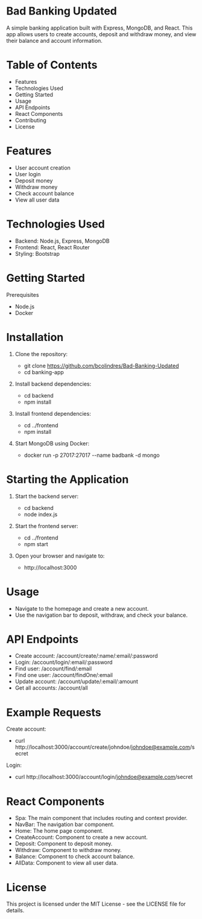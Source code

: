 # Bad Banking Updated

A simple banking application built with Express, MongoDB, and React. This app allows users to create accounts, deposit and withdraw money, and view their balance and account information.




# Table of Contents
- Features
- Technologies Used
- Getting Started
- Usage
- API Endpoints
- React Components
- Contributing
- License

# Features
- User account creation
- User login
- Deposit money
- Withdraw money
- Check account balance
- View all user data

# Technologies Used
- Backend: Node.js, Express, MongoDB
- Frontend: React, React Router
- Styling: Bootstrap

# Getting Started
Prerequisites
- Node.js
- Docker

# Installation

1. Clone the repository:
   - git clone https://github.com/bcolindres/Bad-Banking-Updated
   - cd banking-app

2. Install backend dependencies:
   - cd backend
   - npm install

3. Install frontend dependencies:
   - cd ../frontend
   - npm install

4. Start MongoDB using Docker:
   - docker run -p 27017:27017 --name badbank -d mongo

# Starting the Application

1. Start the backend server:
   - cd backend
   - node index.js

2. Start the frontend server:
   - cd ../frontend
   - npm start

3. Open your browser and navigate to:
   - http://localhost:3000

# Usage
- Navigate to the homepage and create a new account.
- Use the navigation bar to deposit, withdraw, and check your balance.

# API Endpoints
- Create account: /account/create/:name/:email/:password
- Login: /account/login/:email/:password
- Find user: /account/find/:email
- Find one user: /account/findOne/:email
- Update account: /account/update/:email/:amount
- Get all accounts: /account/all

# Example Requests

Create account:
  - curl http://localhost:3000/account/create/johndoe/johndoe@example.com/secret

Login: 
  - curl http://localhost:3000/account/login/johndoe@example.com/secret

# React Components

- Spa: The main component that includes routing and context provider.
- NavBar: The navigation bar component.
- Home: The home page component.
- CreateAccount: Component to create a new account.
- Deposit: Component to deposit money.
- Withdraw: Component to withdraw money.
- Balance: Component to check account balance.
- AllData: Component to view all user data.

# License
This project is licensed under the MIT License - see the LICENSE file for details.
